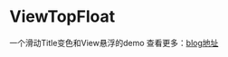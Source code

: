 # ViewTopFloat
一个滑动Title变色和View悬浮的demo
查看更多：[blog地址](http://devnote.info/2016/08/01/View%E9%A1%B6%E9%83%A8%E6%82%AC%E6%B5%AE%E5%AE%9E%E7%8E%B0/#more "ViewTopFloat")